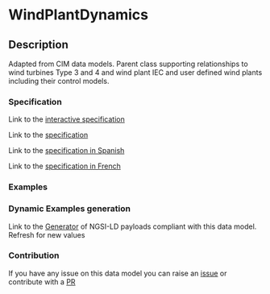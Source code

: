 # WindPlantDynamics

## Description 

Adapted from CIM data models. Parent class supporting relationships to wind turbines Type 3 and 4 and wind plant IEC and user defined wind plants including their control models.
### Specification

Link to the [interactive specification](https://swagger.lab.fiware.org/?url=https://smart-data-models.github.io/dataModel.EnergyCIM/WindPlantDynamics/swagger.yaml)

Link to the [specification](https://smart-data-models.github.io/dataModel.EnergyCIM/WindPlantDynamics/doc/spec.md)

Link to the [specification in Spanish](https://smart-data-models.github.io/dataModel.EnergyCIM/WindPlantDynamics/doc/spec_ES.md)

Link to the [specification in French](https://smart-data-models.github.io/dataModel.EnergyCIM/WindPlantDynamics/doc/spec_FR.md)
### Examples
### Dynamic Examples generation

Link to the [Generator](https://smartdatamodels.org/extra/ngsi-ld_generator_v0.91.php?schemaUrl=https://raw.githubusercontent.com/smart-data-models/dataModel.EnergyCIM/master/WindPlantDynamics/schema.json&email=info@smartdatamodels.org) of NGSI-LD payloads compliant with this data model. Refresh for new values
### Contribution

 If you have any issue on this data model you can raise an [issue](https://github.com/smart-data-models/dataModel.EnergyCIM/issues)  or contribute with a [PR](https://github.com/smart-data-models/dataModel.EnergyCIM/pulls)